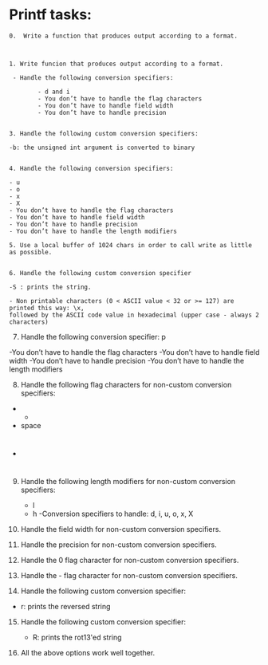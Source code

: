# Printf tasks: #


	0.  Write a function that produces output according to a format.



	1. Write funcion that produces output according to a format.

     - Handle the following conversion specifiers:

			- d and i
			- You don’t have to handle the flag characters
			- You don’t have to handle field width
			- You don’t have to handle precision


	3. Handle the following custom conversion specifiers:

	-b: the unsigned int argument is converted to binary


	4. Handle the following conversion specifiers:

	- u
	- o
	- x
	- X
	- You don’t have to handle the flag characters
	- You don’t have to handle field width
	- You don’t have to handle precision
	- You don’t have to handle the length modifiers

	5. Use a local buffer of 1024 chars in order to call write as little as possible.


	6. Handle the following custom conversion specifier

	-S : prints the string.

	- Non printable characters (0 < ASCII value < 32 or >= 127) are printed this way: \x, 
	followed by the ASCII code value in hexadecimal (upper case - always 2 characters)


7. Handle the following conversion specifier: p

 -You don’t have to handle the flag characters
 -You don’t have to handle field width
 -You don’t have to handle precision
 -You don’t have to handle the length modifiers


8. Handle the following flag characters for non-custom conversion specifiers:

 - +
 - space
 - #


9. Handle the following length modifiers for non-custom conversion specifiers:

   - l
   - h
   -Conversion specifiers to handle: d, i, u, o, x, X


10. Handle the field width for non-custom conversion specifiers.


11. Handle the precision for non-custom conversion specifiers.


12. Handle the 0 flag character for non-custom conversion specifiers.


13. Handle the - flag character for non-custom conversion specifiers.


14. Handle the following custom conversion specifier:

   - r: prints the reversed string


15. Handle the following custom conversion specifier:

    - R: prints the rot13'ed string


16. All the above options work well together.

